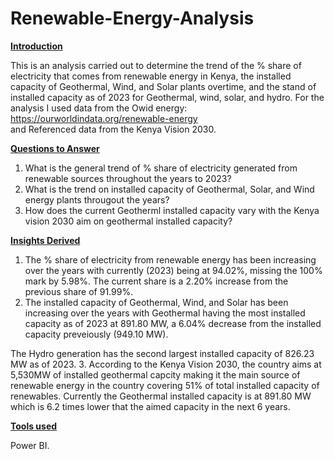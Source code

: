 # Renewable-Energy-Analysis
**<ins> Introduction<ins/>**

This is an analysis carried out to determine the trend of the % share of electricity that comes from renewable energy in Kenya, the installed capacity of Geothermal, Wind, and Solar plants overtime, and the stand of installed capacity as of 2023 for Geothermal, wind, solar, and hydro. 
For the analysis I used data from the Owid energy: https://ourworldindata.org/renewable-energy  
and Referenced data from the Kenya Vision 2030. 

**<ins>Questions to Answer <ins/>**

1. What is the general trend of % share of electricity generated from renewable sources throughout the years to 2023?
2. What is the trend on installed capacity of Geothermal, Solar, and Wind energy plants througout the years?
3. How does the current Geotherml installed capacity vary with the Kenya vision 2030 aim on geothermal installed capacity? 

**<ins> Insights Derived <ins/>**
1. The % share of electricity from renewable energy has been increasing over the years with currently (2023) being at 94.02%, missing the 100% mark by 5.98%. The current share is a 2.20% increase from the previous share of 91.99%.
2. The installed capacity of Geothermal, Wind, and Solar has been increasing over the years with Geothermal having the most installed capacity as of 2023 at 891.80 MW, a 6.04% decrease from the installed capacity preveiously (949.10 MW).

The Hydro generation has the second largest installed capacity of 826.23 MW as of 2023. 
3. According to the Kenya Vision 2030, the country aims at 5,530MW of installed geothermal capcity making it the main source of renewable energy in the country covering 51% of total installed capacity of renewables. Currently the Geothermal installed capacity is at 891.80 MW which is 6.2 times lower that the aimed capacity in the next 6 years. 

**<ins> Tools used <ins/>**

Power BI. 
